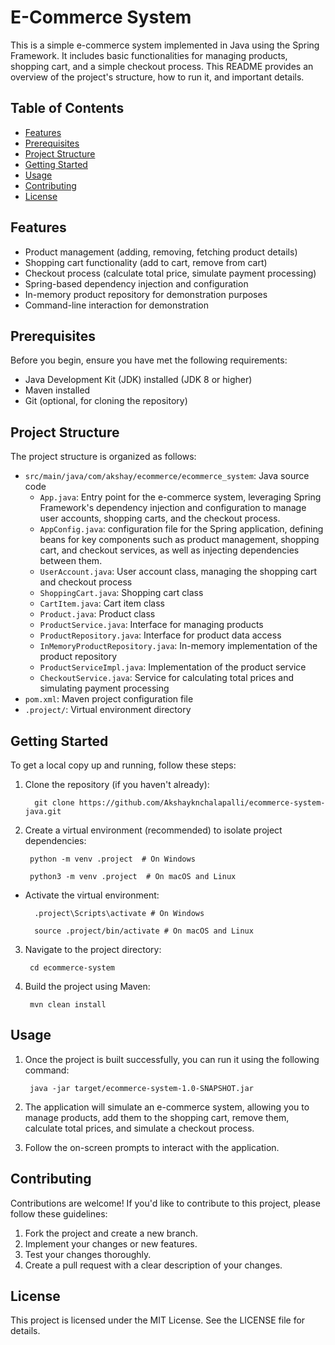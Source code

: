 # E-Commerce System

This is a simple e-commerce system implemented in Java using the Spring Framework. It includes basic functionalities for managing products, shopping cart, and a simple checkout process. This README provides an overview of the project's structure, how to run it, and important details.

## Table of Contents

- [Features](#features)
- [Prerequisites](#prerequisites)
- [Project Structure](#project-structure)
- [Getting Started](#getting-started)
- [Usage](#usage)
- [Contributing](#contributing)
- [License](#license)

## Features

- Product management (adding, removing, fetching product details)
- Shopping cart functionality (add to cart, remove from cart)
- Checkout process (calculate total price, simulate payment processing)
- Spring-based dependency injection and configuration
- In-memory product repository for demonstration purposes
- Command-line interaction for demonstration

## Prerequisites

Before you begin, ensure you have met the following requirements:

- Java Development Kit (JDK) installed (JDK 8 or higher)
- Maven installed
- Git (optional, for cloning the repository)

## Project Structure

The project structure is organized as follows:

- `src/main/java/com/akshay/ecommerce/ecommerce_system`: Java source code
  - `App.java`: Entry point for the e-commerce system, leveraging Spring Framework's dependency injection and configuration to manage user accounts, shopping carts, and the checkout process.
  - `AppConfig.java`: configuration file for the Spring application, defining beans for key components such as product management, shopping cart, and checkout services, as well as injecting dependencies between them.
  - `UserAccount.java`: User account class, managing the shopping cart and checkout process
  - `ShoppingCart.java`: Shopping cart class
  - `CartItem.java`: Cart item class
  - `Product.java`: Product class
  - `ProductService.java`: Interface for managing products
  - `ProductRepository.java`: Interface for product data access
  - `InMemoryProductRepository.java`: In-memory implementation of the product repository
  - `ProductServiceImpl.java`: Implementation of the product service
  - `CheckoutService.java`: Service for calculating total prices and simulating payment processing
- `pom.xml`: Maven project configuration file
- `.project/`: Virtual environment directory

## Getting Started

To get a local copy up and running, follow these steps:

1. Clone the repository (if you haven't already):

         git clone https://github.com/Akshayknchalapalli/ecommerce-system-java.git
2. Create a virtual environment (recommended) to isolate project dependencies:

        python -m venv .project  # On Windows
        
        python3 -m venv .project  # On macOS and Linux
        
- Activate the virtual environment:

        .project\Scripts\activate # On Windows
        
        source .project/bin/activate # On macOS and Linux
   
3. Navigate to the project directory:

        cd ecommerce-system
   
4. Build the project using Maven:

        mvn clean install      
## Usage
1. Once the project is built successfully, you can run it using the following command:

        java -jar target/ecommerce-system-1.0-SNAPSHOT.jar
      

2. The application will simulate an e-commerce system, allowing you to manage products, add them to the shopping cart, remove them, calculate total prices, and simulate a checkout process.

3. Follow the on-screen prompts to interact with the application.

## Contributing
Contributions are welcome! If you'd like to contribute to this project, please follow these guidelines:

1. Fork the project and create a new branch.
2. Implement your changes or new features.
3. Test your changes thoroughly.
4. Create a pull request with a clear description of your changes.

## License
This project is licensed under the MIT License. See the LICENSE file for details.




